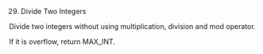29. Divide Two Integers

Divide two integers without using multiplication, division and mod operator.

If it is overflow, return MAX_INT.